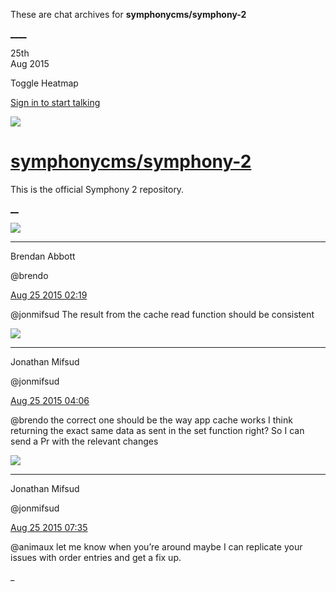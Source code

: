 These are chat archives for **symphonycms/symphony-2**

[__](/symphonycms/symphony-2/archives/2015/08/26)[__](/symphonycms/symphony-2/archives/2015/08/24)

25th  
Aug 2015

Toggle Heatmap

[Sign in to start talking](/login?action=login&button=archive-login)

![](https://avatars-02.gitter.im/group/iv/3/57542c45c43b8c601977197e?s=48)

#  [symphonycms/symphony-2](/symphonycms/symphony-2)

This is the official Symphony 2 repository.

[ __](/orgs/symphonycms/rooms "More symphonycms rooms")

![](https://avatars2.githubusercontent.com/u/69268?v=3&s=30)

____

Brendan Abbott

@brendo

[Aug 25 2015
02:19](https://gitter.im/symphonycms/symphony-2?at=55dbd0c804a6730031628788)

@jonmifsud The result from the cache read function should be consistent

![](https://avatars1.githubusercontent.com/u/859775?v=3&s=30)

____

Jonathan Mifsud

@jonmifsud

[Aug 25 2015
04:06](https://gitter.im/symphonycms/symphony-2?at=55dbe9de004c3e375ad09515)

@brendo the correct one should be the way app cache works I think returning
the exact same data as sent in the set function right? So I can send a Pr with
the relevant changes

![](https://avatars1.githubusercontent.com/u/859775?v=3&s=30)

____

Jonathan Mifsud

@jonmifsud

[Aug 25 2015
07:35](https://gitter.im/symphonycms/symphony-2?at=55dc1ada004c3e375ad099f5)

@animaux let me know when you’re around maybe I can replicate your issues with
order entries and get a fix up.

_

